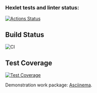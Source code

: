 ### Hexlet tests and linter status:
[![Actions Status](https://github.com/Labauri/frontend-project-46/actions/workflows/hexlet-check.yml/badge.svg)](https://github.com/Labauri/frontend-project-46/actions)

## Build Status
![CI](https://github.com/Labauri/frontend-project-46/actions/workflows/github-actions.yml/badge.svg)

## Test Coverage
[![Test Coverage](https://api.codeclimate.com/v1/badges/050a0063b5b0655792d0/test_coverage)](https://codeclimate.com/github/Labauri/frontend-project-46/test_coverage)


Demonstration work package: [Asciinema](https://asciinema.org/a/rlEaW62fH1pnmfY7tDP9uPuCJ).
